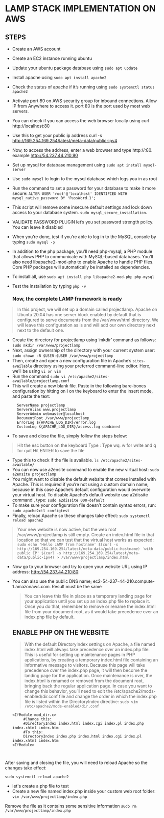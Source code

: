 # LAMP STACK IMPLEMENTATION ON AWS

## STEPS

- Create an AWS account
- Create an EC2 instance running ubuntu
- Update your ubuntu package database using `sudo apt update`
- Install apache using `sudo apt install apache2`
- Check the status of apache if it’s running using `sudo systemctl status apache2`
- Activate port 80 on AWS security group for inbound connections. Allow IP from Anywhere to access it. port 80 is the port used by most web servers. 
- You can check if you can access the web browser locally using curl http://localhost:80
- Use this to get your public ip address curl -s http://169.254.169.254/latest/meta-data/public-ipv4
- Now, to access the address, enter a web browser and type http://<Public-IP-Address>:80. example http://54.237.44.210:80
- Set up mysql for database management using `sudo apt install mysql-server`
- Use `sudo mysql` to login to the mysql database which logs you in as root
- Run the command to set a password for your database to make it more secure: `ALTER USER 'root'@'localhost' IDENTIFIED WITH mysql_native_password BY 'PassWord.1';`
- This script will remove some insecure default settings and lock down access to your database system. `sudo mysql_secure_installation`. 
- VALIDATE PASSWORD PLUGIN let’s you set password strength policy. You can leave it disabled
- When you’re done, test if you’re able to log in to the MySQL console by typing `sudo mysql -p`
- In addition to the php package, you’ll need  php-mysql, a PHP module that allows PHP to communicate with MySQL-based databases. You’ll also need libapache2-mod-php to enable Apache to handle PHP files. Core PHP packages will automatically be installed as dependencies.
- To install all, use `sudo apt install php libapache2-mod-php php-mysql`
- Test the installation by typing `php -v`
  
  ### Now, the complete LAMP framework is ready
 > In this project, we will set up a domain called projectlamp. Apache on Ubuntu 20.04 has one server block enabled by default that is configured to serve documents from the /var/www/html directory. We will leave this configuration as is and will add our own directory next next to the default one.

- Create the directory for projectlamp using ‘mkdir’ command as follows: `sudo mkdir /var/www/projectlamp`
- Next, assign ownership of the directory with your current system user: `sudo chown -R $USER:$USER /var/www/projectlamp`
- Then, create and open a new configuration file in Apache’s `sites-available` directory using your preferred command-line editor. Here, we’ll be using `vi or vim`
- Run the command `sudo vi /etc/apache2/sites-available/projectlamp.conf`
- This will create a new blank file. Paste in the following bare-bones configuration by hitting on i on the keyboard to enter the insert mode, and paste the text: 
  ``` <VirtualHost *:80>
    ServerName projectlamp
    ServerAlias www.projectlamp 
    ServerAdmin webmaster@localhost
    DocumentRoot /var/www/projectlamp
    ErrorLog ${APACHE_LOG_DIR}/error.log
    CustomLog ${APACHE_LOG_DIR}/access.log combined
</VirtualHost> 
 
- To save and close the file, simply follow the steps below:
> Hit the esc button on the keyboard
 Type :
 Type wq. w for write and q for quit
 Hit ENTER to save the file
- Type this to check if the file is available. `ls /etc/apache2/sites-available/`
- You can now use a2ensite command to enable the new virtual host: `sudo a2ensite projectlamp`
- You might want to disable the default website that comes installed with Apache. This is required if you’re not using a custom domain name, because in this case Apache’s default configuration would overwrite your virtual host. To disable Apache’s default website use a2dissite command , type: `sudo a2dissite 000-default`
- To make sure your configuration file doesn’t contain syntax errors, run: `sudo apache2ctl configtest`
- Finally, reload Apache so these changes take effect: `sudo systemctl reload apache2`
> Your new website is now active, but the web root /var/www/projectlamp is still empty. Create an index.html file in that location so that we can test that the virtual host works as expected:
 ` sudo echo 'Hello LAMP from hostname' $(curl -s http://169.254.169.254/latest/meta-data/public-hostname) 'with public IP' $(curl -s http://169.254.169.254/latest/meta-data/public-ipv4) > /var/www/projectlamp/index.html `
- Now go to your browser and try to open your website URL using IP address: http://54.237.44.210:80
- You can also use the public DNS name; ec2-54-237-44-210.compute-1.amazonaws.com. Result must be the same
  > You can leave this file in place as a temporary landing page for your application until you set up an index.php file to replace it. Once you do that, remember to remove or rename the index.html file from your document root, as it would take precedence over an index.php file by default.

  ## ENABLE PHP ON THE WEBSITE
  > With the default DirectoryIndex settings on Apache, a file named index.html will always take precedence over an index.php file. This is useful for setting up maintenance pages in PHP applications, by creating a temporary index.html file containing an informative message to visitors. Because this page will take precedence over the index.php page, it will then become the landing page for the application. Once maintenance is over, the index.html is renamed or removed from the document root, bringing back the regular application page.
In case you want to change this behavior, you’ll need to edit the /etc/apache2/mods-enabled/dir.conf file and change the order in which the index.php file is listed within the DirectoryIndex directive:
  `sudo vim /etc/apache2/mods-enabled/dir.conf`
  
   ```
  <IfModule mod_dir.c>
        #Change this:
        #DirectoryIndex index.html index.cgi index.pl index.php index.xhtml index.htm
        #To this:
        DirectoryIndex index.php index.html index.cgi index.pl index.xhtml index.htm
  <IfModule>

 
  
After saving and closing the file, you will need to reload Apache so the changes take effect:

`sudo systemctl reload apache2`
  
- let's create a php file to test
- Create a new file named index.php inside your custom web root folder: `vim /var/www/projectlamp/index.php`
   
Remove the file as it contains some sensitive information
    `sudo rm /var/www/projectlamp/index.php`
  
